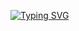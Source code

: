[![Typing SVG](https://readme-typing-svg.herokuapp.com?color=%2336BCF7&lines=TO+DO+LIST+PS+MAXIM+LOX)](https://git.io/typing-svg)
